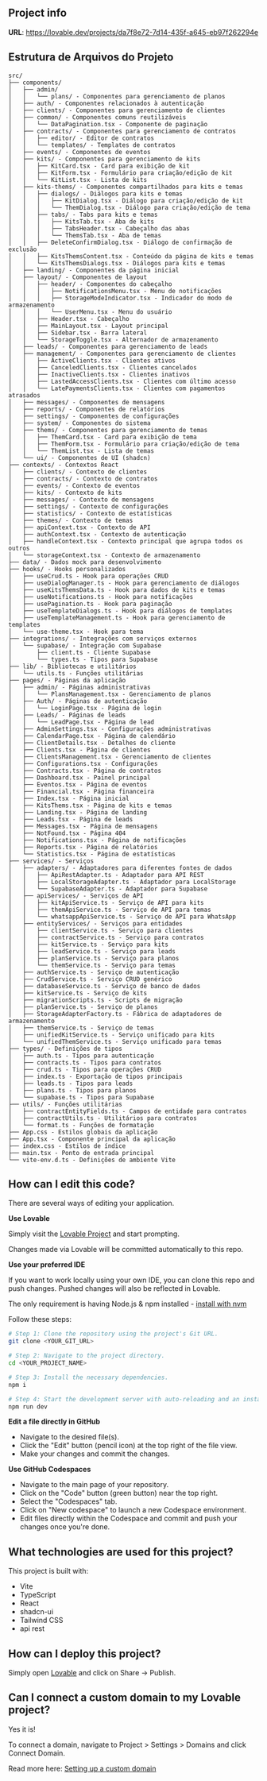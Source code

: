 
## Project info

**URL**: https://lovable.dev/projects/da7f8e72-7d14-435f-a645-eb97f262294e

## Estrutura de Arquivos do Projeto

```
src/
├── components/
│   ├── admin/
│   │   └── plans/ - Componentes para gerenciamento de planos
│   ├── auth/ - Componentes relacionados à autenticação
│   ├── clients/ - Componentes para gerenciamento de clientes
│   ├── common/ - Componentes comuns reutilizáveis
│   │   └── DataPagination.tsx - Componente de paginação
│   ├── contracts/ - Componentes para gerenciamento de contratos
│   │   ├── editor/ - Editor de contratos
│   │   └── templates/ - Templates de contratos
│   ├── events/ - Componentes de eventos
│   ├── kits/ - Componentes para gerenciamento de kits
│   │   ├── KitCard.tsx - Card para exibição de kit
│   │   ├── KitForm.tsx - Formulário para criação/edição de kit
│   │   └── KitList.tsx - Lista de kits
│   ├── kits-thems/ - Componentes compartilhados para kits e temas
│   │   ├── dialogs/ - Diálogos para kits e temas
│   │   │   ├── KitDialog.tsx - Diálogo para criação/edição de kit
│   │   │   └── ThemDialog.tsx - Diálogo para criação/edição de tema
│   │   ├── tabs/ - Tabs para kits e temas
│   │   │   ├── KitsTab.tsx - Aba de kits
│   │   │   ├── TabsHeader.tsx - Cabeçalho das abas
│   │   │   └── ThemsTab.tsx - Aba de temas
│   │   ├── DeleteConfirmDialog.tsx - Diálogo de confirmação de exclusão
│   │   ├── KitsThemsContent.tsx - Conteúdo da página de kits e temas
│   │   └── KitsThemsDialogs.tsx - Diálogos para kits e temas
│   ├── landing/ - Componentes da página inicial
│   ├── layout/ - Componentes de layout
│   │   ├── header/ - Componentes do cabeçalho
│   │   │   ├── NotificationsMenu.tsx - Menu de notificações
│   │   │   ├── StorageModeIndicator.tsx - Indicador do modo de armazenamento
│   │   │   └── UserMenu.tsx - Menu do usuário
│   │   ├── Header.tsx - Cabeçalho
│   │   ├── MainLayout.tsx - Layout principal
│   │   ├── Sidebar.tsx - Barra lateral
│   │   └── StorageToggle.tsx - Alternador de armazenamento
│   ├── leads/ - Componentes para gerenciamento de leads
│   ├── management/ - Componentes para gerenciamento de clientes
│   │   ├── ActiveClients.tsx - Clientes ativos
│   │   ├── CanceledClients.tsx - Clientes cancelados
│   │   ├── InactiveClients.tsx - Clientes inativos
│   │   ├── LastedAccessClients.tsx - Clientes com último acesso
│   │   └── LatePaymentsClients.tsx - Clientes com pagamentos atrasados
│   ├── messages/ - Componentes de mensagens
│   ├── reports/ - Componentes de relatórios
│   ├── settings/ - Componentes de configurações
│   ├── system/ - Componentes do sistema
│   ├── thems/ - Componentes para gerenciamento de temas
│   │   ├── ThemCard.tsx - Card para exibição de tema
│   │   ├── ThemForm.tsx - Formulário para criação/edição de tema
│   │   └── ThemList.tsx - Lista de temas
│   └── ui/ - Componentes de UI (shadcn)
├── contexts/ - Contextos React
│   ├── clients/ - Contexto de clientes
│   ├── contracts/ - Contexto de contratos
│   ├── events/ - Contexto de eventos
│   ├── kits/ - Contexto de kits
│   ├── messages/ - Contexto de mensagens
│   ├── settings/ - Contexto de configurações
│   ├── statistics/ - Contexto de estatísticas
│   ├── themes/ - Contexto de temas
│   ├── apiContext.tsx - Contexto de API
│   ├── authContext.tsx - Contexto de autenticação
│   ├── handleContext.tsx - Contexto principal que agrupa todos os outros
│   └── storageContext.tsx - Contexto de armazenamento
├── data/ - Dados mock para desenvolvimento
├── hooks/ - Hooks personalizados
│   ├── useCrud.ts - Hook para operações CRUD
│   ├── useDialogManager.ts - Hook para gerenciamento de diálogos
│   ├── useKitsThemsData.ts - Hook para dados de kits e temas
│   ├── useNotifications.ts - Hook para notificações
│   ├── usePagination.ts - Hook para paginação
│   ├── useTemplateDialogs.ts - Hook para diálogos de templates
│   ├── useTemplateManagement.ts - Hook para gerenciamento de templates
│   └── use-theme.tsx - Hook para tema
├── integrations/ - Integrações com serviços externos
│   └── supabase/ - Integração com Supabase
│       ├── client.ts - Cliente Supabase
│       └── types.ts - Tipos para Supabase
├── lib/ - Bibliotecas e utilitários
│   └── utils.ts - Funções utilitárias
├── pages/ - Páginas da aplicação
│   ├── admin/ - Páginas administrativas
│   │   └── PlansManagement.tsx - Gerenciamento de planos
│   ├── Auth/ - Páginas de autenticação
│   │   └── LoginPage.tsx - Página de login
│   ├── Leads/ - Páginas de leads
│   │   └── LeadPage.tsx - Página de lead
│   ├── AdminSettings.tsx - Configurações administrativas
│   ├── CalendarPage.tsx - Página de calendário
│   ├── ClientDetails.tsx - Detalhes do cliente
│   ├── Clients.tsx - Página de clientes
│   ├── ClientsManagement.tsx - Gerenciamento de clientes
│   ├── Configurations.tsx - Configurações
│   ├── Contracts.tsx - Página de contratos
│   ├── Dashboard.tsx - Painel principal
│   ├── Eventos.tsx - Página de eventos
│   ├── Financial.tsx - Página financeira
│   ├── Index.tsx - Página inicial
│   ├── KitsThems.tsx - Página de kits e temas
│   ├── Landing.tsx - Página de landing
│   ├── Leads.tsx - Página de leads
│   ├── Messages.tsx - Página de mensagens
│   ├── NotFound.tsx - Página 404
│   ├── Notifications.tsx - Página de notificações
│   ├── Reports.tsx - Página de relatórios
│   └── Statistics.tsx - Página de estatísticas
├── services/ - Serviços
│   ├── adapters/ - Adaptadores para diferentes fontes de dados
│   │   ├── ApiRestAdapter.ts - Adaptador para API REST
│   │   ├── LocalStorageAdapter.ts - Adaptador para LocalStorage
│   │   └── SupabaseAdapter.ts - Adaptador para Supabase
│   ├── apiServices/ - Serviços de API
│   │   ├── kitApiService.ts - Serviço de API para kits
│   │   ├── themApiService.ts - Serviço de API para temas
│   │   └── whatsappApiService.ts - Serviço de API para WhatsApp
│   ├── entityServices/ - Serviços para entidades
│   │   ├── clientService.ts - Serviço para clientes
│   │   ├── contractService.ts - Serviço para contratos
│   │   ├── kitService.ts - Serviço para kits
│   │   ├── leadService.ts - Serviço para leads
│   │   ├── planService.ts - Serviço para planos
│   │   └── themService.ts - Serviço para temas
│   ├── authService.ts - Serviço de autenticação
│   ├── CrudService.ts - Serviço CRUD genérico
│   ├── databaseService.ts - Serviço de banco de dados
│   ├── kitService.ts - Serviço de kits
│   ├── migrationScripts.ts - Scripts de migração
│   ├── planService.ts - Serviço de planos
│   ├── StorageAdapterFactory.ts - Fábrica de adaptadores de armazenamento
│   ├── themService.ts - Serviço de temas
│   ├── unifiedKitService.ts - Serviço unificado para kits
│   └── unifiedThemService.ts - Serviço unificado para temas
├── types/ - Definições de tipos
│   ├── auth.ts - Tipos para autenticação
│   ├── contracts.ts - Tipos para contratos
│   ├── crud.ts - Tipos para operações CRUD
│   ├── index.ts - Exportação de tipos principais
│   ├── leads.ts - Tipos para leads
│   ├── plans.ts - Tipos para planos
│   └── supabase.ts - Tipos para Supabase
├── utils/ - Funções utilitárias
│   ├── contractEntityFields.ts - Campos de entidade para contratos
│   ├── contractUtils.ts - Utilitários para contratos
│   └── format.ts - Funções de formatação
├── App.css - Estilos globais da aplicação
├── App.tsx - Componente principal da aplicação
├── index.css - Estilos de índice
├── main.tsx - Ponto de entrada principal
└── vite-env.d.ts - Definições de ambiente Vite
```

## How can I edit this code?

There are several ways of editing your application.

**Use Lovable**

Simply visit the [Lovable Project](https://lovable.dev/projects/da7f8e72-7d14-435f-a645-eb97f262294e) and start prompting.

Changes made via Lovable will be committed automatically to this repo.

**Use your preferred IDE**

If you want to work locally using your own IDE, you can clone this repo and push changes. Pushed changes will also be reflected in Lovable.

The only requirement is having Node.js & npm installed - [install with nvm](https://github.com/nvm-sh/nvm#installing-and-updating)

Follow these steps:

```sh
# Step 1: Clone the repository using the project's Git URL.
git clone <YOUR_GIT_URL>

# Step 2: Navigate to the project directory.
cd <YOUR_PROJECT_NAME>

# Step 3: Install the necessary dependencies.
npm i

# Step 4: Start the development server with auto-reloading and an instant preview.
npm run dev
```

**Edit a file directly in GitHub**

- Navigate to the desired file(s).
- Click the "Edit" button (pencil icon) at the top right of the file view.
- Make your changes and commit the changes.

**Use GitHub Codespaces**

- Navigate to the main page of your repository.
- Click on the "Code" button (green button) near the top right.
- Select the "Codespaces" tab.
- Click on "New codespace" to launch a new Codespace environment.
- Edit files directly within the Codespace and commit and push your changes once you're done.

## What technologies are used for this project?

This project is built with:

- Vite
- TypeScript
- React
- shadcn-ui
- Tailwind CSS
- api rest

## How can I deploy this project?

Simply open [Lovable](https://lovable.dev/projects/da7f8e72-7d14-435f-a645-eb97f262294e) and click on Share -> Publish.

## Can I connect a custom domain to my Lovable project?

Yes it is!

To connect a domain, navigate to Project > Settings > Domains and click Connect Domain.

Read more here: [Setting up a custom domain](https://docs.lovable.dev/tips-tricks/custom-domain#step-by-step-guide)
